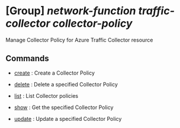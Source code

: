 # [Group] _network-function traffic-collector collector-policy_

Manage Collector Policy for Azure Traffic Collector resource

## Commands

- [create](/Commands/network-function/traffic-collector/collector-policy/_create.md)
: Create a Collector Policy

- [delete](/Commands/network-function/traffic-collector/collector-policy/_delete.md)
: Delete a specified Collector Policy

- [list](/Commands/network-function/traffic-collector/collector-policy/_list.md)
: List Collector policies

- [show](/Commands/network-function/traffic-collector/collector-policy/_show.md)
: Get the specified Collector Policy

- [update](/Commands/network-function/traffic-collector/collector-policy/_update.md)
: Update a specified Collector Policy

